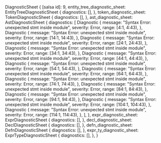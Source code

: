 DiagnosticSheet {
    [salsa id]: 9,
    entity_tree_diagnostic_sheet: EntityTreeDiagnosticSheet {
        diagnostics: [],
    },
    token_diagnostic_sheet: TokenDiagnosticSheet {
        diagnostics: [],
    },
    ast_diagnostic_sheet: AstDiagnosticSheet {
        diagnostics: [
            Diagnostic {
                message: "Syntax Error: unexpected stmt inside module",
                severity: Error,
                range: [4:1, 4:43),
            },
            Diagnostic {
                message: "Syntax Error: unexpected stmt inside module",
                severity: Error,
                range: [14:1, 14:43),
            },
            Diagnostic {
                message: "Syntax Error: unexpected stmt inside module",
                severity: Error,
                range: [24:1, 24:43),
            },
            Diagnostic {
                message: "Syntax Error: unexpected stmt inside module",
                severity: Error,
                range: [34:1, 34:43),
            },
            Diagnostic {
                message: "Syntax Error: unexpected stmt inside module",
                severity: Error,
                range: [44:1, 44:43),
            },
            Diagnostic {
                message: "Syntax Error: unexpected stmt inside module",
                severity: Error,
                range: [54:1, 54:43),
            },
            Diagnostic {
                message: "Syntax Error: unexpected stmt inside module",
                severity: Error,
                range: [64:1, 64:43),
            },
            Diagnostic {
                message: "Syntax Error: unexpected stmt inside module",
                severity: Error,
                range: [74:1, 74:43),
            },
            Diagnostic {
                message: "Syntax Error: unexpected stmt inside module",
                severity: Error,
                range: [84:1, 84:43),
            },
            Diagnostic {
                message: "Syntax Error: unexpected stmt inside module",
                severity: Error,
                range: [94:1, 94:43),
            },
            Diagnostic {
                message: "Syntax Error: unexpected stmt inside module",
                severity: Error,
                range: [104:1, 104:43),
            },
            Diagnostic {
                message: "Syntax Error: unexpected stmt inside module",
                severity: Error,
                range: [114:1, 114:43),
            },
        ],
    },
    expr_diagnostic_sheet: ExprDiagnosticSheet {
        diagnostics: [],
    },
    decl_diagnostic_sheet: DeclDiagnosticSheet {
        diagnostics: [],
    },
    defn_diagnostic_sheet: DefnDiagnosticSheet {
        diagnostics: [],
    },
    expr_ty_diagnostic_sheet: ExprTypeDiagnosticSheet {
        diagnostics: [],
    },
}